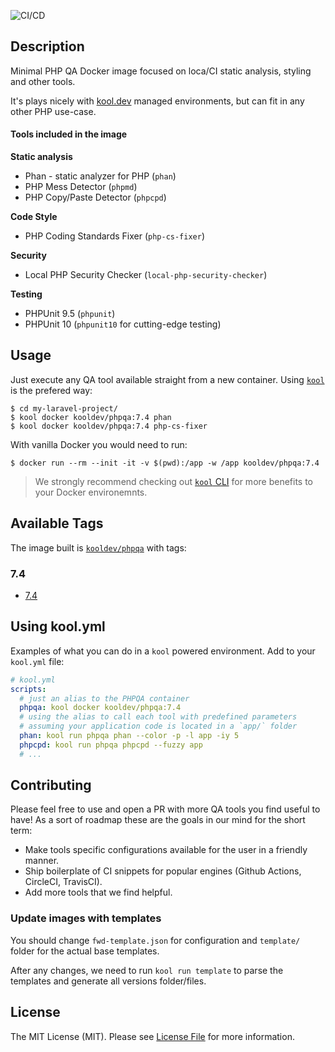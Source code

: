 ![CI/CD](https://github.com/kool-dev/docker-phpqa/workflows/CI/CD/badge.svg)

## Description

Minimal PHP QA Docker image focused on loca/CI static analysis, styling and other tools.

It's plays nicely with [kool.dev](https://github.com/kool-dev/kool) managed environments, but can fit in any other PHP use-case.

#### Tools included in the image

**Static analysis**

- Phan - static analyzer for PHP (`phan`)
- PHP Mess Detector (`phpmd`)
- PHP Copy/Paste Detector (`phpcpd`)

**Code Style**

- PHP Coding Standards Fixer (`php-cs-fixer`)

**Security**

- Local PHP Security Checker (`local-php-security-checker`)

**Testing**

- PHPUnit 9.5 (`phpunit`)
- PHPUnit 10 (`phpunit10` for cutting-edge testing)

## Usage

Just execute any QA tool available straight from a new container. Using [`kool`](https://github.com/kool-dev/kool) is the prefered way:

```console
$ cd my-laravel-project/
$ kool docker kooldev/phpqa:7.4 phan
$ kool docker kooldev/phpqa:7.4 php-cs-fixer
```

With vanilla Docker you would need to run:

```
$ docker run --rm --init -it -v $(pwd):/app -w /app kooldev/phpqa:7.4
```

> We strongly recommend checking out [`kool` CLI](https://github.com/kool-dev/kool) for more benefits to your Docker environemnts.

## Available Tags

The image built is [`kooldev/phpqa`](https://hub.docker.com/r/kooldev/phpqa/tags?page=1&ordering=last_updated) with tags:

### 7.4

- [7.4](https://github.com/kool-dev/docker-phpqa/blob/main/7.4/Dockerfile)

## Using kool.yml

Examples of what you can do in a `kool` powered environment. Add to your `kool.yml` file:

```yaml
# kool.yml
scripts:
  # just an alias to the PHPQA container
  phpqa: kool docker kooldev/phpqa:7.4
  # using the alias to call each tool with predefined parameters
  # assuming your application code is located in a `app/` folder
  phan: kool run phpqa phan --color -p -l app -iy 5
  phpcpd: kool run phpqa phpcpd --fuzzy app
  # ...
```

## Contributing

Please feel free to use and open a PR with more QA tools you find useful to have! As a sort of roadmap these are the goals in our mind for the short term:

- Make tools specific configurations available for the user in a friendly manner.
- Ship boilerplate of CI snippets for popular engines (Github Actions, CircleCI, TravisCI).
- Add more tools that we find helpful.


### Update images with templates

You should change `fwd-template.json` for configuration and `template/` folder for the actual base templates.

After any changes, we need to run `kool run template` to parse the templates and generate all versions folder/files.

## License

The MIT License (MIT). Please see [License File](LICENSE.md) for more information.
